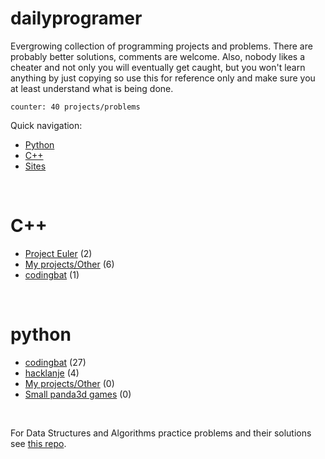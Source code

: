 # dailyprogramer

Evergrowing collection of programming projects and problems. There are probably better solutions, comments are welcome. Also, nobody likes a cheater and not only you will eventually get caught, but you won't learn anything by just copying so use this for reference only and make sure you at least understand what is being done.

``` counter: 40 projects/problems ```

Quick navigation:
- [Python](#python)
- [C++](#c++)
- [Sites](#sites)
<!-- [Lua](#lua)
- [Clojure](#Clojure)
- [Java](#Java)
- [C#](#C)
- [haskel](#Haskel)
- [php](#PHP)
- [javascript](#Javascript) 
sort me: by '# lang' -> ' - proj name -> technology'
-->

<br>

# C++
- [Project Euler](https://github.com/frainfreeze/DailyProgrammer/tree/master/cpp/ProjectEuler#desc) (2)
- [My projects/Other](https://github.com/frainfreeze/DailyProgrammer/tree/master/cpp/other#desc) (6)
- [codingbat](https://github.com/frainfreeze/DailyProgrammer/tree/master/cpp/codingbat#desc) (1)

<br>

# python
- [codingbat](https://github.com/frainfreeze/DailyProgrammer/tree/master/python/codingbat#desc) (27)
- [hacklanje](https://github.com/frainfreeze/DailyProgrammer/tree/master/python/hacklanje) (4)
- [My projects/Other](https://github.com/frainfreeze/DailyProgrammer/tree/master/python/other#desc) (0)
- [Small panda3d games](https://github.com/frainfreeze/DailyProgrammer/tree/master/python/panda3d#desc) (0)

<!-- # Lua
# Clojure
# Java
# C#
# haskel
# php
# javascript -->

<br>


For Data Structures and Algorithms practice problems and their solutions see [this repo](https://github.com/frainfreeze/DSA-pps).
